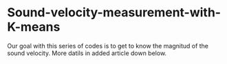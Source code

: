 # Sound-velocity-measurement-with-K-means

Our goal with this series of codes is to get to know the magnitud of the sound velocity. More datils in added article down below.
